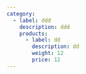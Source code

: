 ```yaml
---
category:
  - label: ddd
    description: ddd
    products:
      - label: dd
        description: dd
        weight: 12
        price: 12
---
```


